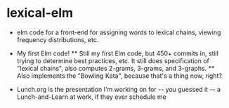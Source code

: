 # lexical-elm

* elm code for a front-end for assigning words to lexical chains, viewing frequency distributions, etc.

* My first Elm code!
** Still my first Elm code, but 450+ commits in, still trying to determine best practices, etc.  It still does specification of "lexical chains", also computes 2-grams, 3-grams, and 3-graphs.
** Also implements the "Bowling Kata", because that's a thing now, right?

* Lunch.org is the presentation I'm working on for -- you guessed it -- a Lunch-and-Learn at work, if they ever schedule me
